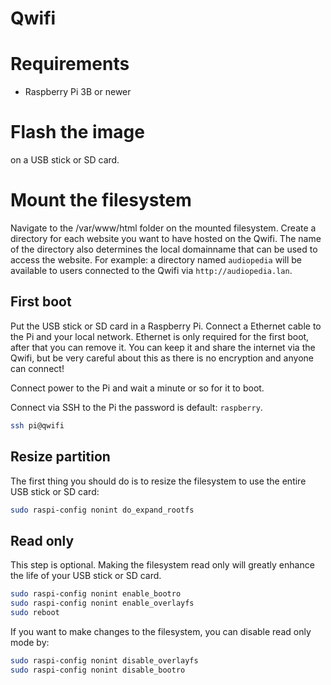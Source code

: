 # Qwifi

# Requirements

- Raspberry Pi 3B or newer

# Flash the image

on a USB stick or SD card.

# Mount the filesystem

Navigate to the /var/www/html folder on the mounted filesystem. Create a
directory for each website you want to have hosted on the Qwifi. The name of the
directory also determines the local domainname that can be used to access the
website. For example: a directory named `audiopedia` will be available to users
connected to the Qwifi via `http://audiopedia.lan`.

## First boot

Put the USB stick or SD card in a Raspberry Pi. Connect a Ethernet cable to the
Pi and your local network. Ethernet is only required for the first boot, after
that you can remove it. You can keep it and share the internet via the Qwifi,
but be very careful about this as there is no encryption and anyone can connect!

Connect power to the Pi and wait a minute or so for it to boot.

Connect via SSH to the Pi the password is default: `raspberry`.

```bash
ssh pi@qwifi
```

## Resize partition

The first thing you should do is to resize the filesystem to use the entire USB stick or SD card:

```bash
sudo raspi-config nonint do_expand_rootfs
```

## Read only

This step is optional. Making the filesystem read only will greatly enhance the
life of your USB stick or SD card.

```bash
sudo raspi-config nonint enable_bootro
sudo raspi-config nonint enable_overlayfs
sudo reboot
```

If you want to make changes to the filesystem, you can disable read only mode by:

```bash
sudo raspi-config nonint disable_overlayfs
sudo raspi-config nonint disable_bootro
```
